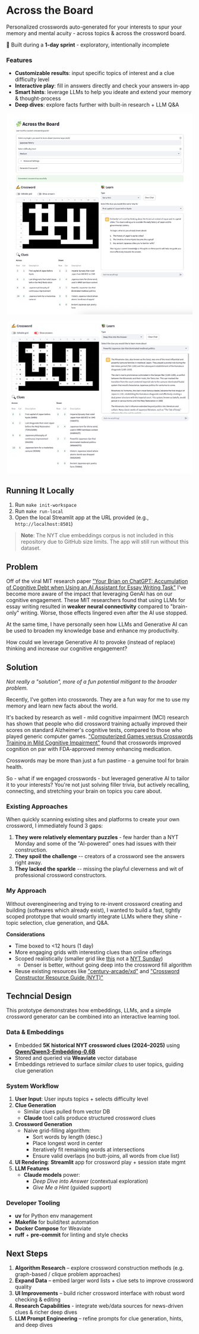 # Across the Board 

Personalized crosswords auto-generated for your interests to spur your memory and mental acuity - across topics & across the crossword board. 

🚀 Built during a **1-day sprint** - exploratory, intentionally incomplete

### Features

- **Customizable results**: input specific topics of interest and a clue difficulty level
- **Interactive play**: fill in answers directly and check your answers in-app 
- **Smart hints**: leverage LLMs to help you ideate and extend your memory & thought-process
- **Deep dives**: explore facts further with built-in research + LLM Q&A

<p align="center">
  <img src="docs/img/app.png" alt="app" width="500"/>
</p>

<p align="center">
  <img src="docs/img/deep-dive.png" alt="deep dive" width="500"/>
</p>

## Running It Locally

1. Run `make init-workspace`
2. Run `make run-local`
3. Open the local Streamlit app at the URL provided (e.g., `http://localhost:8501`)

> **Note**: The NYT clue embeddings corpus is not included in this repository due to GitHub size limits. The app will still run without this dataset.

## Problem

Off of the viral MIT research paper ["Your Brian on ChatGPT: Accumulation of Cognitive Debt when Using an AI Assistant for Essay Writing Task"](https://arxiv.org/pdf/2506.08872) I've become more aware of the impact that leveraging GenAI has on our cognitive engagement. These MIT researchers found that using LLMs for essay writing resulted in **weaker neural connectivity** compared to "brain-only" writing. Worse, those effects lingered even after the AI use stopped. 

At the same time, I have personally seen how LLMs and Generative AI can be used to broaden my knowledge base and enhance my productivity. 

How could we leverage Generative AI to provoke (instead of replace) thinking and increase our cognitive engagement? 

## Solution

*Not really a "solution", more of a fun potential mitigant to the broader problem.* 

Recently, I've gotten into crosswords. They are a fun way for me to use my memory and learn new facts about the world. 

It's backed by research as well - mild cognitive impairment (MCI) research has shown that people who did crossword training actually improved their scores on standard Alzheimer's cognitive tests, compared to those who played generic computer games. ["Computerized Games versus Crosswords Training in Mild Cognitive Impairment"](https://evidence.nejm.org/doi/10.1056/EVIDoa2200121) found that crosswords improved cognition on par with FDA-approved memoy enhancing medication. 

Crosswords may be more than just a fun pastime - a genuine tool for brain health. 

So - what if we engaged crosswords - but leveraged generative AI to tailor it to your interests? You're not just solving filler trivia, but actively recalling, connecting, and stretching your brain on topics you care about. 

### Existing Approaches 

When quickly scanning existing sites and platforms to create your own crossword, I immediately found 3 gaps:

1. **They were relatively elementary puzzles** - few harder than a NYT Monday and some of the "AI-powered" ones had issues with their construction.
2. **They spoil the challenge** -- creators of a crossword see the answers right away. 
3. **They lacked the sparkle** -- missing the playful cleverness and wit of professional crossword constructors.  

### My Approach 

Without overengineering and trying to re-invent crossword creating and building (softwares which already exist), I wanted to build a fast, tightly scoped prototype that would smartly integrate LLMs where they shine - topic selection, clue generation, and Q&A. 

**Considerations**
- Time boxed to <12 hours (1 day)
- More engaging grids with interesting clues than online offerings
- Scoped realistically (smaller grid like [this]("https://upload.wikimedia.org/wikipedia/commons/thumb/1/14/CrosswordUSA.svg/1200px-CrosswordUSA.svg.png") not a [NYT Sunday]("https://www.dictionary.com/e/wp-content/uploads/2020/04/20200414_crossword_1000x700.jpg"))
  - Denser is better, without going deep into the crossword fill algorithm
- Reuse existing resources like ["century-arcade/xd"](https://github.com/century-arcade/xd) and ["Crossword Constructor Resource Guide (NYT)"](https://www.nytimes.com/2021/11/08/crosswords/crossword-constructor-resource-guide.html)

## Techncial Design 

This prototype demonstrates how embeddings, LLMs, and a simple crossword generator can be combined into an interactive learning tool.

### Data & Embeddings

* Embedded **5K historical NYT crossword clues (2024–2025)** using **[Qwen/Qwen3-Embedding-0.6B](https://huggingface.co/Qwen)**
* Stored and queried via **Weaviate** vector database
* Embeddings retrieved to surface *similar clues* to user topics, guiding clue generation

### System Workflow

1. **User Input**: User inputs topics + selects difficulty level
2. **Clue Generation**
   * Similar clues pulled from vector DB
   * **Claude** tool calls produce structured crossword clues
3. **Crossword Generation**
   * Naive grid-filling algorithm:
     * Sort words by length (desc.)
     * Place longest word in center
     * Iteratively fit remaining words at intersections
     * Ensure valid overlaps (no butt-joins, all words from clue list)
4. **UI Rendering**: **Streamlit** app for crossword play + session state mgmt
5. **LLM Features**
    * **Claude models** power:
      * *Deep Dive into Answer* (contextual exploration)
      * *Give Me a Hint* (guided support)

### Developer Tooling
  * **uv** for Python env management
  * **Makefile** for build/test automation
  * **Docker Compose** for Weaviate
  * **ruff** + **pre-commit** for linting and style checks

## Next Steps

1. **Algorithm Research** – explore crossword construction methods (e.g. graph-based / clique problem approaches)
2. **Expand Data** – embed larger word lists + clue sets to improve crossword quality
3. **UI Improvements** – build richer crossword interface with robust word checking & editing
4. **Research Capabilities** - integrate web/data sources for news-driven clues & richer deep dives
5. **LLM Prompt Engineering** – refine prompts for clue generation, hints, and deep dives
